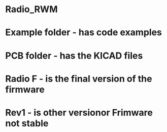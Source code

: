 # Radio_RWM

# Example folder - has code examples 

# PCB folder - has the KICAD files

# Radio F - is the final version of the firmware 

# Rev1 - is other versionor Frimware not stable

